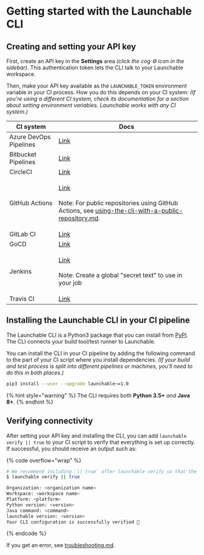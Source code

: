 # Getting started with the Launchable CLI

## Creating and setting your API key

First, create an API key in the **Settings** area _(click the cog ⚙️ icon in the sidebar)_. This authentication token lets the CLI talk to your Launchable workspace.

Then, make your API key available as the `LAUNCHABLE_TOKEN` environment variable in your CI process. How you do this depends on your CI system: _(If you're using a different CI system, check its documentation for a section about setting environment variables. Launchable works with any CI system.)_

| CI system              | Docs                                                                                                                                                                                                                                                                                         |
| ---------------------- | -------------------------------------------------------------------------------------------------------------------------------------------------------------------------------------------------------------------------------------------------------------------------------------------- |
| Azure DevOps Pipelines | [Link](https://docs.microsoft.com/en-us/azure/devops/pipelines/process/variables?view=azure-devops\&tabs=yaml%2Cbatch#secret-variables)                                                                                                                                                      |
| Bitbucket Pipelines    | [Link](https://support.atlassian.com/bitbucket-cloud/docs/variables-and-secrets/)                                                                                                                                                                                                            |
| CircleCI               | [Link](https://circleci.com/docs/2.0/env-vars/)                                                                                                                                                                                                                                              |
| GitHub Actions         | <p><a href="https://docs.github.com/en/free-pro-team@latest/actions/reference/encrypted-secrets">Link</a><br><br>Note: For public repositories using GitHub Actions, see <a data-mention href="using-the-cli-with-a-public-repository.md">using-the-cli-with-a-public-repository.md</a>.</p> |
| GitLab CI              | [Link](https://docs.gitlab.com/ee/ci/variables/)                                                                                                                                                                                                                                             |
| GoCD                   | [Link](https://docs.gocd.org/current/faq/dev\_use\_current\_revision\_in\_build.html#setting-variables-on-an-environment)                                                                                                                                                                    |
| Jenkins                | <p><a href="https://docs.cloudbees.com/docs/cloudbees-ci/latest/cloud-secure-guide/injecting-secrets">Link</a><br><br>Note: Create a global "secret text" to use in your job</p>                                                                                                             |
| Travis CI              | [Link](https://docs.travis-ci.com/user/environment-variables/)                                                                                                                                                                                                                               |

## Installing the Launchable CLI in your CI pipeline

The Launchable CLI is a Python3 package that you can install from [PyPI](https://pypi.org/project/launchable/). The CLI connects your build tool/test runner to Launchable.

You can install the CLI in your CI pipeline by adding the following command to the part of your CI script where you install dependencies. _(If your build and test process is split into different pipelines or machines, you'll need to do this in both places.)_

```bash
pip3 install --user --upgrade launchable~=1.0
```

{% hint style="warning" %}
The CLI requires both **Python 3.5+** _and_ **Java 8+**.
{% endhint %}

## Verifying connectivity

After setting your API key and installing the CLI, you can add `launchable verify || true` to your CI script to verify that everything is set up correctly. If successful, you should receive an output such as:

{% code overflow="wrap" %}
```bash
# We recommend including `|| true` after launchable verify so that the exit status from the command is always 0
$ launchable verify || true

Organization: <organization name>
Workspace: <workspace name>
Platform: <platform>
Python version: <version>
Java command: <command>
launchable version: <version>
Your CLI configuration is successfully verified 🎉
```
{% endcode %}

If you get an error, see [troubleshooting.md](../../../resources/troubleshooting.md "mention").
